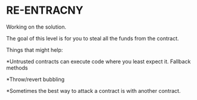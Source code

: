 # RE-ENTRACNY

Working on the solution.

The goal of this level is for you to steal all the funds from the contract.

Things that might help:

*Untrusted contracts can execute code where you least expect it.
Fallback methods

*Throw/revert bubbling

*Sometimes the best way to attack a contract is with another contract.


